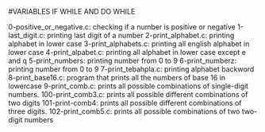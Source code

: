 #VARIABLES IF WHILE AND DO WHILE


0-positive_or_negative.c: checking if a number is positive or negative
1-last_digit.c: printing last digit of a number
2-print_alphabet.c: printing alphabet in lower case
3-print_alphabets.c: printing all english alphabet in lower case
4-print_alpabet.c: printing all alphabet in lower case except e and q
5-print_numbers: printing number from 0 to 9
6-print_numberz: printing number from 0 to 9
7-print_tebahpla.c: printing alphabet backword
8-print_base16.c: program that prints all the numbers of base 16 in lowercase
9-print_comb.c: prints all possible combinations of single-digit numbers.
100-print_comb3.c: prints all possible different combinations of two digits
101-print-comb4: prints all possible different combinations of three digits.
102-print_comb5.c: prints all possible combinations of two two-digit numbers
